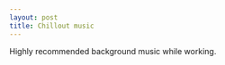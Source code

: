 ```yaml
---
layout: post
title: Chillout music
---
```

 
Highly recommended background music while working.

<object width="560" height="315"><param name="movie" value="//www.youtube.com/v/Z8Y1MalRrDc?version=3&amp;hl=en_US"></param><param name="allowFullScreen" value="true"></param><param name="allowscriptaccess" value="always"></param><embed src="//www.youtube.com/v/Z8Y1MalRrDc?version=3&amp;hl=en_US" type="application/x-shockwave-flash" width="560" height="315" allowscriptaccess="always" allowfullscreen="true"></embed></object>


<object width="560" height="315"><param name="movie" value="//www.youtube.com/v/lh4brL7PC2E?version=3&amp;hl=en_US"></param><param name="allowFullScreen" value="true"></param><param name="allowscriptaccess" value="always"></param><embed src="//www.youtube.com/v/lh4brL7PC2E?version=3&amp;hl=en_US" type="application/x-shockwave-flash" width="560" height="315" allowscriptaccess="always" allowfullscreen="true"></embed></object>
